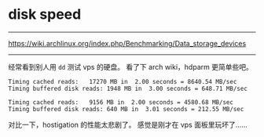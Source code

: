 # disk speed

---

https://wiki.archlinux.org/index.php/Benchmarking/Data_storage_devices

---

经常看到别人用 `dd` 测试 vps 的硬盘。
看了下 arch wiki，hdparm 更简单些吧。

```
Timing cached reads:   17270 MB in  2.00 seconds = 8640.54 MB/sec
Timing buffered disk reads: 1948 MB in  3.00 seconds = 648.71 MB/sec
```

```
Timing cached reads:   9156 MB in  2.00 seconds = 4580.68 MB/sec
Timing buffered disk reads: 640 MB in  3.01 seconds = 212.55 MB/sec
```

对比一下，hostigation 的性能太悲剧了。
感觉是刚才在 vps 面板里玩坏了…… 
